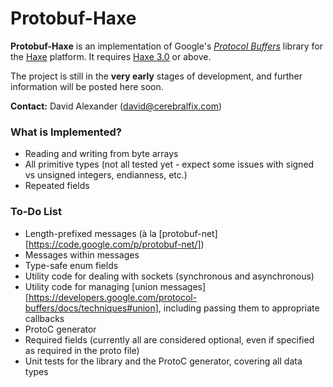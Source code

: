 Protobuf-Haxe
=============

**Protobuf-Haxe** is an implementation of Google's *[Protocol Buffers](https://code.google.com/p/protobuf/)* library for the [Haxe](http://haxe.org/) platform. It requires [Haxe 3.0](http://haxe.org/manual/haxe3) or above.

The project is still in the **very early** stages of development, and further information will be posted here soon.

**Contact:** David Alexander (<david@cerebralfix.com>)

### What is Implemented?

* Reading and writing from byte arrays
* All primitive types (not all tested yet - expect some issues with signed vs unsigned integers, endianness, etc.)
* Repeated fields

### To-Do List

* Length-prefixed messages (à la [protobuf-net][https://code.google.com/p/protobuf-net/])
* Messages within messages
* Type-safe enum fields
* Utility code for dealing with sockets (synchronous and asynchronous)
* Utility code for managing [union messages][https://developers.google.com/protocol-buffers/docs/techniques#union], including passing them to appropriate callbacks
* ProtoC generator
* Required fields (currently all are considered optional, even if specified as required in the proto file)
* Unit tests for the library and the ProtoC generator, covering all data types
